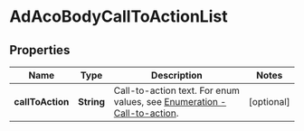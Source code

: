 # AdAcoBodyCallToActionList

## Properties
Name | Type | Description | Notes
------------ | ------------- | ------------- | -------------
**callToAction** | **String** | Call-to-action text. For enum values, see [Enumeration - Call-to-action](https://ads.tiktok.com/marketing_api/docs?id&#x3D;1737174886619138). |  [optional]
